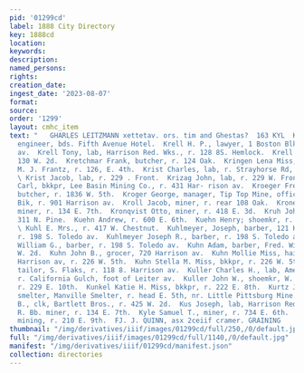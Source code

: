 ```yaml
---
pid: '01299cd'
label: 1888 City Directory
key: 1888cd
location: 
keywords: 
description: 
named_persons: 
rights: 
creation_date: 
ingest_date: '2023-08-07'
format: 
source: 
order: '1299'
layout: cmhc_item
text: "   GHARLES LEITZMANN xettetav. ors. tim and Ghestas?  163 KYL  Kreitley William,
  engineer, bds. Fifth Avenue Hotel.  Krell H. P., lawyer, 1 Boston Blk, 404 Harrison
  av.  Krell Tony, lab, Harrison Red. Wks., r. 128 8S. Hemlock.  Krell William, musician,
  130 W. 2d.  Kretchmar Frank, butcher, r. 124 Oak.  Kringen Lena Miss, milliner,
  M. J. Frantz, r. 126, E. 4th.  Krist Charles, lab, r. Strayhorse Rd, head E. 5th.
  \ Krist Jacob, lab, r. 229 . Front.  Krizag John, lab, r. 229 W. Front.  Krochmann
  Carl, bkkpr, Lee Basin Mining Co., r. 431 Har- rison av.  Kroeger Frederick L.,
  butcher, r. 1836 W. 5th.  Kroger George, manager, Tip Top Mine, office, 20 Emmet
  Bik, r. 901 Harrison av.  Kroll Jacob, miner, r. rear 108 Oak.  Krone James F.,
  miner, r. 134 E. 7th.  Kronqvist Otto, miner, r. 418 E. 3d.  Kruh John, jeweler,
  311 N. Pine.  Kuehn Andrew, r. 600 E. 6th.  Kuehn Henry; shoemkr, r. 600 E. 6th.
  \ Kuhl E. Mrs., r. 417 W. Chestnut.  Kuhlmeyer, Joseph, barber, 121 Harrison av,
  r. 198 S. Toledo av.  Kuhlmeyer Joseph R., barber, r. 198 S. Toledo av.  Kuhlmeyer
  William G., barber, r. 198 S. Toledo av.  Kuhn Adam, barber, Fred. Wittich, r. 118
  W. 2d.  Kuhn John B., grocer, 720 Harrison av.  Kuhn Mollie Miss, hairdreser, 321
  Harrison av, r. 226 W. 5th.  Kuhn Stella M. Miss, bkkpr, r. 226 W. 5th.  Kuku Abraham,
  tailor, S. Flaks, r. 118 8. Harrison av.  Kuller Charles H., lab, American Smelter,
  r. California Gulch, foot of Leiter av.  Kuller John W., shoemkr, W. M. Murray,
  r. 229 E. 10th.  Kunkel Katie H. Miss, bkkpr, r. 222 E. 8th.  Kurtz Jacob J. H.,
  smelter, Manville Smelter, r. head E. 5th, nr. Little Pittsburg Mine.  Kurtz Slone
  B., clk, Bartlett Bros., r. 425 W. 2d.  Kus Joseph, lab, Harrison Red. Wks.  Kyle
  R. Bb. miner, r. 134 E. 7th.  Kyle Samuel T., miner, r. 734 E. 6th.  Kyle Timothy,
  mining, r. 210 E. 9th.  FJ. J. QUINN, asx 2ceiif cramer. GRAINING    "
thumbnail: "/img/derivatives/iiif/images/01299cd/full/250,/0/default.jpg"
full: "/img/derivatives/iiif/images/01299cd/full/1140,/0/default.jpg"
manifest: "/img/derivatives/iiif/01299cd/manifest.json"
collection: directories
---
```

